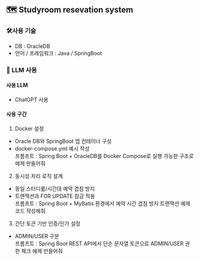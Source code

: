 ## 🗺️ Studyroom resevation system

### 🛠️사용 기술
- DB : OracleDB
- 언어 / 프레임워크 : Java / SpringBoot

### 🤖 LLM 사용
#### 사용 LLM 
- ChatGPT 사용
#### 사용 구간
1) Docker 설정
- Oracle DB와 SpringBoot 앱 컨테이너 구성
- docker-compose.yml 예시 작성</br>
  프롬프트 : Spring Boot + OracleDB를 Docker Compose로 실행 가능한 구조로 예제 만들어줘
2) 동시성 처리 로직 설계
  - 동일 스터디룸/시간대 예약 겹침 방지
  - 트랜잭션과 FOR UPDATE 잠금 적용</br>
    프롬프트 :  Spring Boot + MyBatis 환경에서 예약 시간 겹침 방지 트랜잭션 예제 코드 작성해줘
3) 간단 토큰 기반 인증/인가 설정
  - ADMIN/USER 구분</br>
    프롬프트 : Spring Boot REST API에서 단순 문자열 토큰으로 ADMIN/USER 권한 체크 예제 만들어줘

